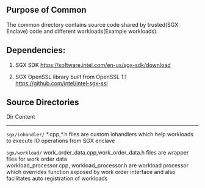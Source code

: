 <!---
Licensed under Creative Commons Attribution 4.0 International License
https://creativecommons.org/licenses/by/4.0/
--->

Purpose of Common
-----------------
The common directory contains source code shared by trusted(SGX Enclave) code and different workloads(Example workloads).

Dependencies:
-------------
1. SGX SDK
https://software.intel.com/en-us/sgx-sdk/download

2. SGX OpenSSL library built from OpenSSL 1.1
https://github.com/intel/intel-sgx-ssl

Source Directories
------------------

Dir                     Content
---------------------   ------------------------------------------------------
`sgx/iohandler/`         \*.cpp,\*.h files are custom iohandlers which help workloads to
                        execute IO operations from SGX enclave

`sgx/workload/`         work_order_data.cpp,work_order_data.h files are wrapper files
                        for work order data   
                        workload_processor.cpp, workload_processor.h are workload processor
                        which overrides function exposed by work order interface and also facilitates
                        auto registration of workloads
